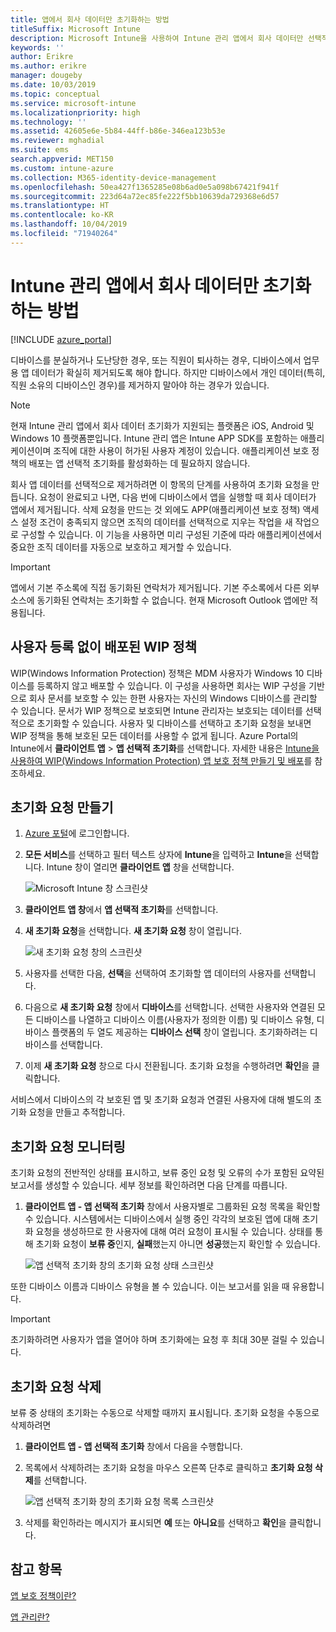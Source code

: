 ```yaml
---
title: 앱에서 회사 데이터만 초기화하는 방법
titleSuffix: Microsoft Intune
description: Microsoft Intune을 사용하여 Intune 관리 앱에서 회사 데이터만 선택적으로 초기화하는 방법을 알아봅니다.
keywords: ''
author: Erikre
ms.author: erikre
manager: dougeby
ms.date: 10/03/2019
ms.topic: conceptual
ms.service: microsoft-intune
ms.localizationpriority: high
ms.technology: ''
ms.assetid: 42605e6e-5b84-44ff-b86e-346ea123b53e
ms.reviewer: mghadial
ms.suite: ems
search.appverid: MET150
ms.custom: intune-azure
ms.collection: M365-identity-device-management
ms.openlocfilehash: 50ea427f1365285e08b6ad0e5a098b67421f941f
ms.sourcegitcommit: 223d64a72ec85fe222f5bb10639da729368e6d57
ms.translationtype: HT
ms.contentlocale: ko-KR
ms.lasthandoff: 10/04/2019
ms.locfileid: "71940264"
---
```

# <a name="how-to-wipe-only-corporate-data-from-intune-managed-apps"></a>Intune 관리 앱에서 회사 데이터만 초기화하는 방법

[!INCLUDE [azure_portal](../includes/azure_portal.md)]

디바이스를 분실하거나 도난당한 경우, 또는 직원이 퇴사하는 경우, 디바이스에서 업무용 앱 데이터가 확실히 제거되도록 해야 합니다. 하지만 디바이스에서 개인 데이터(특히, 직원 소유의 디바이스인 경우)를 제거하지 말아야 하는 경우가 있습니다.

>[!NOTE]
> 현재 Intune 관리 앱에서 회사 데이터 초기화가 지원되는 플랫폼은 iOS, Android 및 Windows 10 플랫폼뿐입니다. Intune 관리 앱은 Intune APP SDK를 포함하는 애플리케이션이며 조직에 대한 사용이 허가된 사용자 계정이 있습니다. 애플리케이션 보호 정책의 배포는 앱 선택적 초기화를 활성화하는 데 필요하지 않습니다.

회사 앱 데이터를 선택적으로 제거하려면 이 항목의 단계를 사용하여 초기화 요청을 만듭니다. 요청이 완료되고 나면, 다음 번에 디바이스에서 앱을 실행할 때 회사 데이터가 앱에서 제거됩니다. 삭제 요청을 만드는 것 외에도 APP(애플리케이션 보호 정책) 액세스 설정 조건이 충족되지 않으면 조직의 데이터를 선택적으로 지우는 작업을 새 작업으로 구성할 수 있습니다. 이 기능을 사용하면 미리 구성된 기준에 따라 애플리케이션에서 중요한 조직 데이터를 자동으로 보호하고 제거할 수 있습니다.

>[!IMPORTANT]
> 앱에서 기본 주소록에 직접 동기화된 연락처가 제거됩니다. 기본 주소록에서 다른 외부 소스에 동기화된 연락처는 초기화할 수 없습니다. 현재 Microsoft Outlook 앱에만 적용됩니다.

## <a name="deployed-wip-policies-without-user-enrollment"></a>사용자 등록 없이 배포된 WIP 정책
WIP(Windows Information Protection) 정책은 MDM 사용자가 Windows 10 디바이스를 등록하지 않고 배포할 수 있습니다. 이 구성을 사용하면 회사는 WIP 구성을 기반으로 회사 문서를 보호할 수 있는 한편 사용자는 자신의 Windows 디바이스를 관리할 수 있습니다. 문서가 WIP 정책으로 보호되면 Intune 관리자는 보호되는 데이터를 선택적으로 초기화할 수 있습니다. 사용자 및 디바이스를 선택하고 초기화 요청을 보내면 WIP 정책을 통해 보호된 모든 데이터를 사용할 수 없게 됩니다. Azure Portal의 Intune에서 **클라이언트 앱** > **앱 선택적 초기화**를 선택합니다. 자세한 내용은 [Intune을 사용하여 WIP(Windows Information Protection) 앱 보호 정책 만들기 및 배포](windows-information-protection-policy-create.md)를 참조하세요.

## <a name="create-a-wipe-request"></a>초기화 요청 만들기

1. [Azure 포털](https://portal.azure.com)에 로그인합니다.

2. **모든 서비스**를 선택하고 필터 텍스트 상자에 **Intune**을 입력하고 **Intune**을 선택합니다. Intune 창이 열리면 **클라이언트 앱** 창을 선택합니다.

    ![Microsoft Intune 창 스크린샷](./media/apps-selective-wipe/apps-selective-wipe01.png)

3. **클라이언트 앱 창**에서 **앱 선택적 초기화**를 선택합니다.

4. **새 초기화 요청**을 선택합니다. **새 초기화 요청** 창이 열립니다.

    ![새 초기화 요청 창의 스크린샷](./media/apps-selective-wipe/AzurePortal_MAM_NewWipeRequest.png)

5. 사용자를 선택한 다음, **선택**을 선택하여 초기화할 앱 데이터의 사용자를 선택합니다.

6. 다음으로 **새 초기화 요청** 창에서 **디바이스**를 선택합니다. 선택한 사용자와 연결된 모든 디바이스를 나열하고 디바이스 이름(사용자가 정의한 이름) 및 디바이스 유형, 디바이스 플랫폼의 두 열도 제공하는 **디바이스 선택** 창이 열립니다. 초기화하려는 디바이스를 선택합니다.

7. 이제 **새 초기화 요청** 창으로 다시 전환됩니다. 초기화 요청을 수행하려면 **확인**을 클릭합니다.

서비스에서 디바이스의 각 보호된 앱 및 초기화 요청과 연결된 사용자에 대해 별도의 초기화 요청을 만들고 추적합니다.

## <a name="monitor-your-wipe-requests"></a>초기화 요청 모니터링

초기화 요청의 전반적인 상태를 표시하고, 보류 중인 요청 및 오류의 수가 포함된 요약된 보고서를 생성할 수 있습니다. 세부 정보를 확인하려면 다음 단계를 따릅니다.

1. **클라이언트 앱 - 앱 선택적 초기화** 창에서 사용자별로 그룹화된 요청 목록을 확인할 수 있습니다. 시스템에서는 디바이스에서 실행 중인 각각의 보호된 앱에 대해 초기화 요청을 생성하므로 한 사용자에 대해 여러 요청이 표시될 수 있습니다. 상태를 통해 초기화 요청이 **보류 중**인지, **실패**했는지 아니면 **성공**했는지 확인할 수 있습니다.

    ![앱 선택적 초기화 창의 초기화 요청 상태 스크린샷](./media/apps-selective-wipe/wipe-request-status-1.png)

또한 디바이스 이름과 디바이스 유형을 볼 수 있습니다. 이는 보고서를 읽을 때 유용합니다.

>[!IMPORTANT]
> 초기화하려면 사용자가 앱을 열어야 하며 초기화에는 요청 후 최대 30분 걸릴 수 있습니다.

## <a name="delete-a-wipe-request"></a>초기화 요청 삭제

보류 중 상태의 초기화는 수동으로 삭제할 때까지 표시됩니다. 초기화 요청을 수동으로 삭제하려면

1. **클라이언트 앱 - 앱 선택적 초기화** 창에서 다음을 수행합니다.

2. 목록에서 삭제하려는 초기화 요청을 마우스 오른쪽 단추로 클릭하고 **초기화 요청 삭제**를 선택합니다.

    ![앱 선택적 초기화 창의 초기화 요청 목록 스크린샷](./media/apps-selective-wipe/delete-wipe-request.png)

3. 삭제를 확인하라는 메시지가 표시되면 **예** 또는 **아니요**를 선택하고 **확인**을 클릭합니다.

## <a name="see-also"></a>참고 항목
[앱 보호 정책이란?](app-protection-policy.md)

[앱 관리란?](app-management.md)
